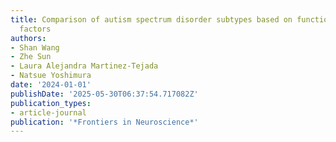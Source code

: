 ```yaml
---
title: Comparison of autism spectrum disorder subtypes based on functional and structural
  factors
authors:
- Shan Wang
- Zhe Sun
- Laura Alejandra Martinez-Tejada
- Natsue Yoshimura
date: '2024-01-01'
publishDate: '2025-05-30T06:37:54.717082Z'
publication_types:
- article-journal
publication: '*Frontiers in Neuroscience*'
---
```

